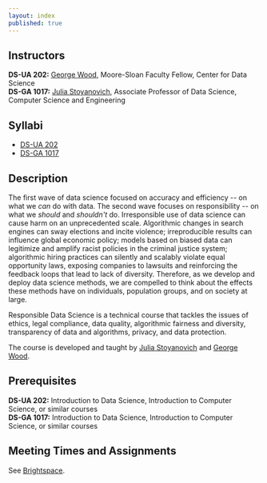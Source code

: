 ```yaml
---
layout: index
published: true
---
```


## Instructors

**DS-UA 202:** [George Wood](https://gwood.me), Moore-Sloan Faculty Fellow, Center for Data Science<br>
**DS-GA 1017:** [Julia Stoyanovich](https://engineering.nyu.edu/faculty/julia-stoyanovich), Associate Professor of Data Science, Computer Science and Engineering<br>

## Syllabi

* [DS-UA 202](assets/Syllabus_DS-UA202_Spring2021.pdf)
* [DS-GA 1017](assets/Syllabus_DS-GA1017_Spring2021.pdf)

## Description

The first wave of data science focused on accuracy and efficiency -- on what we _can_ do with data. The second wave focuses on responsibility -- on what we _should_ and _shouldn't_ do. Irresponsible use of data science can cause harm on an unprecedented scale. Algorithmic changes in search engines can sway elections and incite violence; irreproducible results can influence global economic policy; models based on biased data can legitimize and amplify racist policies in the criminal justice system; algorithmic hiring practices can silently and scalably violate equal opportunity laws, exposing companies to lawsuits and reinforcing the feedback loops that lead to lack of diversity. Therefore, as we develop and deploy data science methods, we are compelled to think about the effects these methods have on individuals, population groups, and on society at large.

Responsible Data Science is a technical course that tackles the issues of ethics, legal compliance, data quality, algorithmic fairness and diversity, transparency of data and algorithms, privacy, and data protection.

The course is developed and taught by [Julia Stoyanovich](https://engineering.nyu.edu/faculty/julia-stoyanovich) and [George Wood](https://gwood.me).

## Prerequisites

**DS-UA 202:** Introduction to Data Science, Introduction to Computer Science, or similar courses\
**DS-GA 1017:** Introduction to Data Science, Introduction to Computer Science, or similar courses

## Meeting Times and Assignments

See [Brightspace](https://brightspace.nyu.edu).
